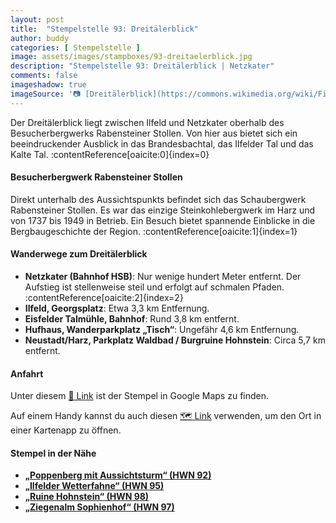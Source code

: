 ```yaml
---
layout: post
title:  "Stempelstelle 93: Dreitälerblick"
author: buddy
categories: [ Stempelstelle ]
image: assets/images/stampboxes/93-dreitaelerblick.jpg
description: "Stempelstelle 93: Dreitälerblick | Netzkater"
comments: false
imageshadow: true
imageSource: '📷 [Dreitälerblick](https://commons.wikimedia.org/wiki/File:Dreit%C3%A4lerblick.jpg) von <a href="//commons.wikimedia.org/wiki/User:B.Thomas95" title="User:B.Thomas95">Thomas Binder</a> unter Lizenz [CC BY-SA 4.0](https://creativecommons.org/licenses/by-sa/4.0)'
---
```


Der Dreitälerblick liegt zwischen Ilfeld und Netzkater oberhalb des Besucherbergwerks Rabensteiner Stollen. Von hier aus bietet sich ein beeindruckender Ausblick in das Brandesbachtal, das Ilfelder Tal und das Kalte Tal. :contentReference[oaicite:0]{index=0}

#### Besucherbergwerk Rabensteiner Stollen

Direkt unterhalb des Aussichtspunkts befindet sich das Schaubergwerk Rabensteiner Stollen. Es war das einzige Steinkohlebergwerk im Harz und von 1737 bis 1949 in Betrieb. Ein Besuch bietet spannende Einblicke in die Bergbaugeschichte der Region. :contentReference[oaicite:1]{index=1}

#### Wanderwege zum Dreitälerblick

- **Netzkater (Bahnhof HSB)**: Nur wenige hundert Meter entfernt. Der Aufstieg ist stellenweise steil und erfolgt auf schmalen Pfaden. :contentReference[oaicite:2]{index=2}
- **Ilfeld, Georgsplatz**: Etwa 3,3 km Entfernung.
- **Eisfelder Talmühle, Bahnhof**: Rund 3,8 km entfernt.
- **Hufhaus, Wanderparkplatz „Tisch“**: Ungefähr 4,6 km Entfernung.
- **Neustadt/Harz, Parkplatz Waldbad / Burgruine Hohnstein**: Circa 5,7 km entfernt.

#### Anfahrt

Unter diesem [📍 Link](https://www.google.com/maps/dir/?api=1&origin=&destination=51.60127%2C%2010.79257) ist der Stempel in Google Maps zu finden.

<div class="android-only">
  Auf einem Handy kannst du auch diesen 
  <a href="geo:51.60127,10.79257">🗺️ Link</a> 
  verwenden, um den Ort in einer Kartenapp zu öffnen.
  <p></p>
</div>

#### Stempel in der Nähe

- [**„Poppenberg mit Aussichtsturm“ (HWN 92)**](/stempelstelle-92-poppenberg-mit-aussichtsturm)
- [**„Ilfelder Wetterfahne“ (HWN 95)**](/stempelstelle-95-ilfelder-wetterfahne)
- [**„Ruine Hohnstein“ (HWN 98)**](/stempelstelle-98-ruine-hohnstein)
- [**„Ziegenalm Sophienhof“ (HWN 97)**](/stempelstelle-97-ziegenalm-sophienhof)
